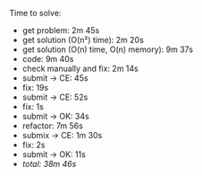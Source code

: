 Time to solve:

- get problem: 2m 45s
- get solution (O(n²) time): 2m 20s
- get solution (O(n) time, O(n) memory): 9m 37s
- code: 9m 40s
- check manually and fix: 2m 14s
- submit → CE: 45s
- fix: 19s
- submit → CE: 52s
- fix: 1s
- submit → OK: 34s
- refactor: 7m 56s
- submix → CE: 1m 30s
- fix: 2s
- submit → OK: 11s
- _total: 38m 46s_
